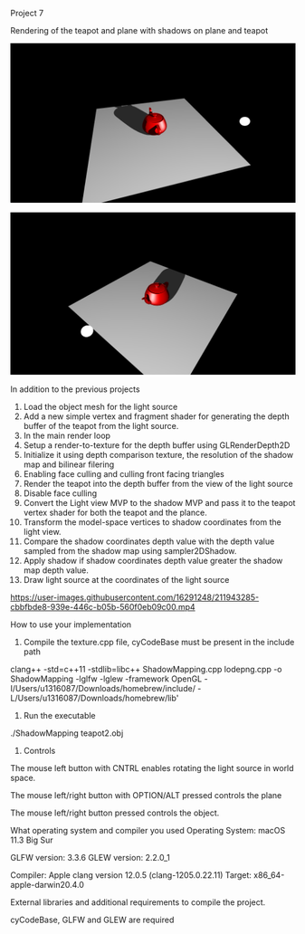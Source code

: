 Project 7

Rendering of the teapot and plane with shadows on plane and teapot

![](1.png)

![](2.png)

In addition to the previous projects

1. Load the object mesh for the light source
2. Add a new simple vertex and fragment shader for generating the depth buffer of the teapot from the light source.
3. In the main render loop
  1. Setup a render-to-texture for the depth buffer using GLRenderDepth2D
  2. Initialize it using depth comparison texture, the resolution of the shadow map and bilinear filering
  3. Enabling face culling and culling front facing triangles
  4. Render the teapot into the depth buffer from the view of the light source
  5. Disable face culling
  6. Convert the Light view MVP to the shadow MVP and pass it to the teapot vertex shader for both the teapot and the plance.
  7. Transform the model-space vertices to shadow coordinates from the light view.
  8. Compare the shadow coordinates depth value with the depth value sampled from the shadow map using sampler2DShadow.
  9. Apply shadow if shadow coordinates depth value greater the shadow map depth value.
  10. Draw light source at the coordinates of the light source


https://user-images.githubusercontent.com/16291248/211943285-cbbfbde8-939e-446c-b05b-560f0eb09c00.mp4



How to use your implementation

1. Compile the texture.cpp file, cyCodeBase must be present in the include path

clang++ -std=c++11 -stdlib=libc++ ShadowMapping.cpp lodepng.cpp -o ShadowMapping -lglfw -lglew -framework OpenGL -I/Users/u1316087/Downloads/homebrew/include/ -L/Users/u1316087/Downloads/homebrew/lib'

1. Run the executable

./ShadowMapping teapot2.obj

1. Controls

The mouse left button with CNTRL enables rotating the light source in world space.

The mouse left/right button with OPTION/ALT pressed controls the plane

The mouse left/right button pressed controls the object.

What operating system and compiler you used
 Operating System: macOS 11.3 Big Sur

GLFW version: 3.3.6 GLEW version: 2.2.0\_1

Compiler:
 Apple clang version 12.0.5 (clang-1205.0.22.11) Target: x86\_64-apple-darwin20.4.0

External libraries and additional requirements to compile the project.

cyCodeBase, GLFW and GLEW are required
